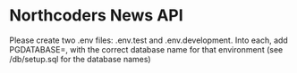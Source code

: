 # Northcoders News API

Please create two .env files: .env.test and .env.development.
Into each, add PGDATABASE=, with the correct database name for that environment (see /db/setup.sql for the database names)
